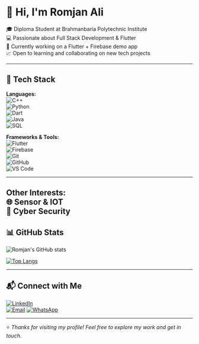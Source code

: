 # 👋 Hi, I'm Romjan Ali

🎓 Diploma Student at Brahmanbaria Polytechnic Institute  
💻 Passionate about Full Stack Development & Flutter  
🚀 Currently working on a Flutter + Firebase demo app  
📈 Open to learning and collaborating on new tech projects

---

## 🚀 Tech Stack

**Languages:**  
![C++](https://img.shields.io/badge/-C++-00599C?style=flat-square&logo=cplusplus)  
![Python](https://img.shields.io/badge/-Python-3776AB?style=flat-square&logo=python)  
![Dart](https://img.shields.io/badge/-Dart-0175C2?style=flat-square&logo=dart)  
![Java](https://img.shields.io/badge/-Java-007396?style=flat-square&logo=java)  
![SQL](https://img.shields.io/badge/-MySQL-4479A1?style=flat-square&logo=mysql)

**Frameworks & Tools:**  
![Flutter](https://img.shields.io/badge/-Flutter-02569B?style=flat-square&logo=flutter)  
![Firebase](https://img.shields.io/badge/-Firebase-FFCA28?style=flat-square&logo=firebase)  
![Git](https://img.shields.io/badge/-Git-F05032?style=flat-square&logo=git)  
![GitHub](https://img.shields.io/badge/-GitHub-181717?style=flat-square&logo=github)  
![VS Code](https://img.shields.io/badge/-VS%20Code-007ACC?style=flat-square&logo=visual-studio-code)

---

**Other Interests:**  
🌐 Sensor & IOT  
📶 Cyber Security  
---
    
## 📊 GitHub Stats

![Romjan's GitHub stats](https://github-readme-stats.vercel.app/api?username=romjanali01673&show_icons=true&theme=tokyonight)

[![Top Langs](https://github-readme-stats.vercel.app/api/top-langs/?username=romjanali01673&layout=compact&theme=tokyonight)](https://github.com/romjanali01673)

---

## 📬 Connect with Me

[![LinkedIn](https://img.shields.io/badge/-LinkedIn-0077B5?style=flat-square&logo=linkedin)](https://www.linkedin.com/in/romjanali01673/)  
[![Email](https://img.shields.io/badge/-Email-D14836?style=flat-square&logo=gmail)](mailto:romjanali01673@gmail.com)
[![WhatsApp](https://img.shields.io/badge/-WhatsApp-25D366?style=flat-square&logo=whatsapp)](https://wa.me/+8801779852361)

---

⭐ *Thanks for visiting my profile! Feel free to explore my work and get in touch.*

